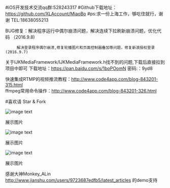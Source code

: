 
#iOS开发技术交流qq群:528243317 
#Github下载地址：https://github.com/XLAccount/MiaoBo
#ps:求一份上海工作，够吃住就行，谢谢  TEL:18638055213 

BUG修复：解决程序运行中偶尔崩溃问题，解决连续下拉刷新崩溃问题，优化代码 （2016.9.8) 

         解决登录程序偶尔崩溃,修复轮播图片和页面控制器叠加等问题，修复新浪授权登录  (2016.9.7)

关于IJKMediaFramework/IJKMediaFramework.h找不到的问题,下载后直接拉到项目中即可
下载地址：https://pan.baidu.com/s/1boPOomN 密码:：9yd8

快速集成RTMP的视频推流教程：http://www.code4app.com/blog-843201-315.html  
ffmpeg常用命令操作：http://www.code4app.com/blog-843201-326.html

#喜欢请 Star & Fork

![image text](https://github.com/XLAccount/MiaoBo/blob/master/程序展示1.gif)


展示图片



![image text](https://github.com/XLAccount/MiaoBo/blob/master/程序展示2.gif)


展示图片



![image text](https://github.com/XLAccount/MiaoBo/blob/master/程序展示3.gif)


展示图片

感谢大神Monkey_ALin http://www.jianshu.com/users/9723687edfb5/latest_articles 的demo支持
